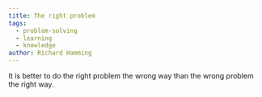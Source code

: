 ```yaml
---
title: The right problem
tags:
  - problem-solving
  - learning
  - knowledge
author: Richard Hamming
---
```


It is better to do the right problem the wrong way than the wrong problem the right way.
